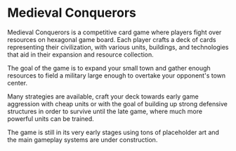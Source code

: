 # Medieval Conquerors

Medieval Conquerors is a competitive card game where players fight over resources on hexagonal game board. Each player crafts a deck of cards representing their civilization, with various units, buildings, and technologies that aid in their expansion and resource collection.

The goal of the game is to expand your small town and gather enough resources to field a military large enough to overtake your opponent's town center.

Many strategies are available, craft your deck towards early game aggression with cheap units or with the goal of building up strong defensive structures in order to survive until the late game, where much more powerful units can be trained.


The game is still in its very early stages using tons of placeholder art and the main gameplay systems are under construction.